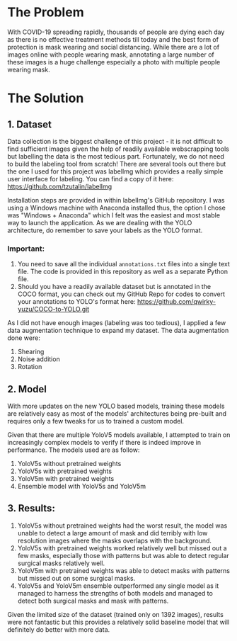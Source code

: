
# The Problem
With COVID-19 spreading rapidly, thousands of people are dying each day as there is no effective treatment methods till today and the best form of protection is mask wearing and social distancing. While there are a lot of images online with people wearing mask, annotating a large number of these images is a huge challenge especially a photo with multiple people wearing mask.



# The Solution

## 1. Dataset

Data collection is the biggest challenge of this project - it is not difficult to find sufficient images given the help of readily available webscrapping tools but labelling the data is the most tedious part. Fortunately, we do not need to build the labeling tool from scratch! There are several tools out there but the one I used for this project was labelImg which provides a really simple user interface for labeling. You can find a copy of it here: https://github.com/tzutalin/labelImg

Installation steps are provided in within labelImg's GitHub repository. I was using a Windows machine with Anaconda installed thus, the option I chose was "Windows + Anaconda" which I felt was the easiest and most stable way to launch the application. As we are dealing with the YOLO architecture, do remember to save your labels as the YOLO format.

### Important: 
1. You need to save all the individual `annotations.txt` files into a single text file. The code is provided in this repository as well as a separate Python file.
2. Should you have a readily available dataset but is annotated in the COCO format, you can check out my GitHub Repo for codes to convert your annotations to YOLO's format here: https://github.com/qwirky-yuzu/COCO-to-YOLO.git

As I did not have enough images (labeling was too tedious), I applied a few data augmentation technique to expand my dataset. The data augmentation done were:
1. Shearing
2. Noise addition
3. Rotation

## 2. Model

With more updates on the new YOLO based models, training these models are relatively easy as most of the models' architectures being pre-built and requires only a few tweaks for us to trained a custom model.

Given that there are multiple YoloV5 models available, I attempted to train on increasingly complex models to verify if there is indeed improve in performance. The models used are as follow:
1. YoloV5s without pretrained weights
2. YoloV5s with pretrained weights
3. YoloV5m with pretrained weights
4. Ensemble model with YoloV5s and YoloV5m

## 3. Results:
1. YoloV5s without pretrained weights had the worst result, the model was unable to detect a large amount of mask and did terribly with low resolution images where the masks overlaps with the background.
2. YoloV5s with pretrained weights worked relatively well but missed out a few masks, especially those with patterns but was able to detect regular surgical masks relatively well.
3. YoloV5m with pretrained weights was able to detect masks with patterns but missed out on some surgical masks.
4. YoloV5s and YoloV5m ensemble outperformed any single model as it managed to harness the strengths of both models and managed to detect both surgical masks and mask with patterns.

Given the limited size of the dataset (trained only on 1392 images), results were not fantastic but this provides a relatively solid baseline model that will definitely do better with more data.



